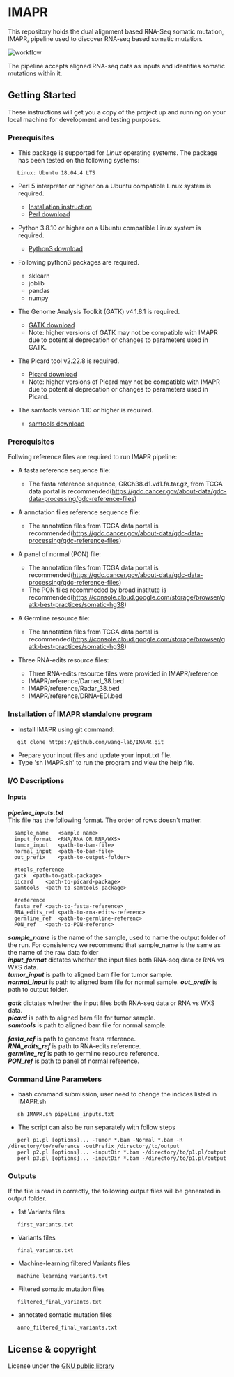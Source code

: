 # IMAPR
This repository holds the dual alignment based RNA-Seq somatic mutation, IMAPR, pipeline used to discover RNA-seq based somatic mutation.

![workflow](https://github.com/wang-lab/IMAPR/blob/main/workflow.PNG)

The pipeline accepts aligned RNA-seq data as inputs and identifies somatic mutations within it.
## Getting Started

These instructions will get you a copy of the project up and running on your local machine for development and testing purposes.

### Prerequisites

* This package is supported for *Linux* operating systems.  The package has been tested on the following systems:
```
   Linux: Ubuntu 18.04.4 LTS
```
* Perl 5 interpreter or higher on a Ubuntu compatible Linux system is required.
   * [Installation instruction](https://learn.perl.org/installing/)
   * [Perl download](https://www.perl.org/get.html)
   
* Python 3.8.10 or higher on a Ubuntu compatible Linux system is required.   
   * [Python3 download](https://www.python.org/downloads/)
   
* Following python3 packages are required.
   * sklearn
   * joblib
   * pandas
   * numpy
   
* The Genome Analysis Toolkit (GATK) v4.1.8.1 is required.
   * [GATK download](https://github.com/broadinstitute/gatk/releases)
   * Note: higher versions of GATK may not be compatible with IMAPR due to potential deprecation or changes to parameters used in GATK.
   
* The Picard tool v2.22.8 is required.
   * [Picard download](https://github.com/broadinstitute/picard/releases)
   * Note: higher versions of Picard may not be compatible with IMAPR due to potential deprecation or changes to parameters used in Picard.
   
* The samtools version 1.10 or higher is required.
   * [samtools download](https://github.com/samtools/samtools)
   
   
### Prerequisites

Follwing reference files are required to run IMAPR pipeline:

* A fasta reference sequence file:
	* The fasta reference sequence, GRCh38.d1.vd1.fa.tar.gz, from TCGA data portal is recommended(https://gdc.cancer.gov/about-data/gdc-data-processing/gdc-reference-files)
	
* A annotation files reference sequence file:
	* The annotation files from TCGA data portal is recommended(https://gdc.cancer.gov/about-data/gdc-data-processing/gdc-reference-files)
	
* A panel of normal (PON) file:
	* The annotation files from TCGA data portal is recommended(https://gdc.cancer.gov/about-data/gdc-data-processing/gdc-reference-files)
	* The PON files recommeded by broad institute is recommended(https://console.cloud.google.com/storage/browser/gatk-best-practices/somatic-hg38)
	
* A Germline resource file:
	* The annotation files from TCGA data portal is recommended(https://console.cloud.google.com/storage/browser/gatk-best-practices/somatic-hg38)

* Three RNA-edits resource files:
	* Three RNA-edits resource files were provided in IMAPR/reference
	* IMAPR/reference/Darned_38.bed
	* IMAPR/reference/Radar_38.bed
	* IMAPR/reference/DRNA-EDI.bed
	
### Installation of IMAPR standalone program

* Install IMAPR using git command:
```
   git clone https://github.com/wang-lab/IMAPR.git   
```
* Prepare your input files and update your input.txt file.
* Type 'sh IMAPR.sh' to run the program and view the help file.

### I/O Descriptions  
#### Inputs  
***pipeline_inputs.txt***  
This file has the following format. The order of rows doesn't matter.  

```
  sample_name	<sample name>
  input_format	<RNA/RNA OR RNA/WXS>
  tumor_input	<path-to-bam-file>
  normal_input	<path-to-bam-file>
  out_prefix	<path-to-output-folder>
  
  #tools_reference
  gatk	<path-to-gatk-package>
  picard	<path-to-picard-package>
  samtools	<path-to-samtools-package>
  
  #reference
  fasta_ref	<path-to-fasta-reference>
  RNA_edits_ref	<path-to-rna-edits-referenc>
  germline_ref	<path-to-germline-referenc>
  PON_ref	<path-to-PON-referenc>
```  
***sample_name*** is the name of the sample, used to name the output folder of the run. For consistency we recommend that sample_name is the same as the name of the raw data folder  
***input_format*** dictates whether the input files both RNA-seq data or RNA vs WXS data.  
***tumor_input*** is path to aligned bam file for tumor sample.  
***normal_input*** is path to aligned bam file for normal sample. 
***out_prefix*** is path to output folder. 

***gatk*** dictates whether the input files both RNA-seq data or RNA vs WXS data.  
***picard*** is path to aligned bam file for tumor sample.  
***samtools*** is path to aligned bam file for normal sample. 

***fasta_ref*** is path to genome fasta reference.  
***RNA_edits_ref*** is path to RNA-edits reference.  
***germline_ref*** is path to germline resource reference.  
***PON_ref*** is path to panel of normal reference.  

### Command Line Parameters

* bash command submission, user need to change the indices listed in IMAPR.sh   
   
```
   sh IMAPR.sh pipeline_inputs.txt
```

* The script can also be run separately with follow steps
  
```
   perl p1.pl [options]... -Tumor *.bam -Normal *.bam -R /directory/to/reference -outPrefix /directory/to/output
   perl p2.pl [options]... -inputDir *.bam -/directory/to/p1.pl/output
   perl p3.pl [options]... -inputDir *.bam -/directory/to/p1.pl/output
```

### Outputs

If the file is read in correctly, the following output files will be generated in output folder.
* 1st Variants files
```
   first_variants.txt
```
* Variants files
```
   final_variants.txt
```
* Machine-learning filtered Variants files
```
   machine_learning_variants.txt
```
* Filtered somatic mutation files
```
   filtered_final_variants.txt
```
* annotated somatic mutation files
```
   anno_filtered_final_variants.txt
```
## License & copyright

License under the [GNU public library](LICENSE)